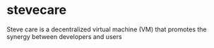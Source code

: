 # stevecare
Steve care is a decentralized virtual machine (VM) that promotes the synergy between developers and users
